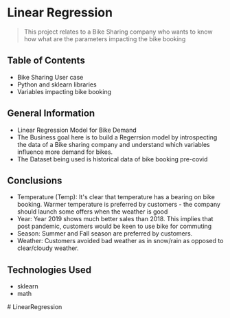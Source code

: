 # Linear Regression
> This project relates to a Bike Sharing company who wants to know how what are the parameters impacting the bike booking


## Table of Contents
* Bike Sharing User case
* Python and sklearn libraries
* Variables impacting bike booking

<!-- You can include any other section that is pertinent to your problem -->

## General Information
- Linear Regression Model for Bike Demand
- The Business goal here is to build a Regerrsion model by introspecting the data of a Bike sharing company and understand which variables influence more demand for bikes.
- The Dataset being used is historical data of bike booking pre-covid

<!-- You don't have to answer all the questions - just the ones relevant to your project. -->

## Conclusions
- Temperature (Temp): It's clear that temperature has a bearing on bike booking. Warmer temperature is preferred by customers - the company should launch some offers when the weather is good
- Year: Year 2019 shows much better sales than 2018. This implies that post pandemic, customers would be keen to use bike for commuting
- Season: Summer and Fall season are preferred by customers.
- Weather: Customers avoided bad weather as in snow/rain as opposed to clear/cloudy weather.

<!-- You don't have to answer all the questions - just the ones relevant to your project. -->


## Technologies Used
- sklearn
- math

<!-- As the libraries versions keep on changing, it is recommended to mention the version of library used in this project -->



<!-- Optional -->
<!-- ## License -->
<!-- This project is open source and available under the [... License](). -->

<!-- You don't have to include all sections - just the one's relevant to your project --># LinearRegression

